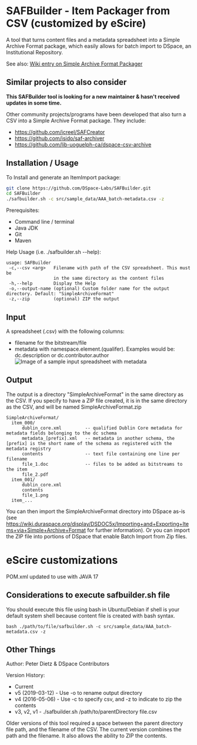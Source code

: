 # SAFBuilder - Item Packager from CSV (customized by eScire)

A tool that turns content files and a metadata spreadsheet into a Simple Archive Format package, which easily allows for batch import to DSpace, an Institutional Repository.

See also: [Wiki entry on Simple Archive Format Packager](https://wiki.duraspace.org/display/DSPACE/Simple+Archive+Format+Packager "Simple Archive Format Package wiki entry")

## Similar projects to also consider
**This SAFBuilder tool is looking for a new maintainer & hasn't received updates in some time.**

Other community projects/programs have been developed that also turn a CSV into a Simple Archive Format package. They include:
* https://github.com/jcreel/SAFCreator
* https://github.com/isido/saf-archiver
* https://github.com/lib-uoguelph-ca/dspace-csv-archive


## Installation / Usage
To Install and generate an ItemImport package:

```bash
git clone https://github.com/DSpace-Labs/SAFBuilder.git
cd SAFBuilder
./safbuilder.sh -c src/sample_data/AAA_batch-metadata.csv -z
```

Prerequisites:

 * Command line / terminal
 * Java JDK
 * Git
 * Maven

Help Usage (i.e. ./safbuilder.sh --help):

```
usage: SAFBuilder   
 -c,--csv <arg>   Filename with path of the CSV spreadsheet. This must be
                  in the same directory as the content files
 -h,--help        Display the Help
 -o,--output-name (optional) Custom folder name for the output directory. Default: "SimpleArchiveFormat"
 -z,--zip         (optional) ZIP the output
 ```


Input
-----
A spreadsheet (.csv) with the following columns:
* filename for the bitstream/file
* metadata with namespace.element.(qualifer). Examples would be: dc.description or dc.contributor.author
![Image of a sample input spreadsheet with metadata](https://user-images.githubusercontent.com/58014/54175778-6e541a00-4462-11e9-9196-c3a3ae76f6e0.png "sample spreadsheet with metadata")


Output
------
The output is a directory "SimpleArchiveFormat" in the same directory as the CSV. If you specify to have a ZIP file created, it is in the same directory as the CSV, and will be named SimpleArchiveFormat.zip
```
SimpleArchiveFormat/
  item_000/
      dublin_core.xml         -- qualified Dublin Core metadata for metadata fields belonging to the dc schema
      metadata_[prefix].xml   -- metadata in another schema, the [prefix] is the short name of the schema as registered with the metadata registry
      contents                -- text file containing one line per filename
      file_1.doc              -- files to be added as bitstreams to the item
      file_2.pdf
  item_001/
      dublin_core.xml
      contents
      file_1.png
  item_...
```

You can then import the SimpleArchiveFormat directory into DSpace as-is (see https://wiki.duraspace.org/display/DSDOC5x/Importing+and+Exporting+Items+via+Simple+Archive+Format for further information). Or you can import the ZIP file into portions of DSpace that enable Batch Import from Zip files.

# eScire customizations

POM.xml updated to use with JAVA 17

## Considerations to execute safbuilder.sh file
You should execute this file using bash in Ubuntu/Debian if shell is your default system shell because content file is created with bash syntax.

```
bash ./path/to/file/safbuilder.sh -c src/sample_data/AAA_batch-metadata.csv -z
```


Other Things
-----

Author: Peter Dietz & DSpace Contributors

Version History:

* Current 
* v5 (2019-03-12) - Use -o to rename output directory
* v4 (2016-05-06) - Use -c to specify csv, and -z to indicate to zip the contents
* v3, v2, v1 - ./safbuilder.sh /path/to/parentDirectory file.csv

Older versions of this tool required a space between the parent directory file path, and the filename of the CSV. The current version combines the path and the filename. It also allows the ability to ZIP the contents.

